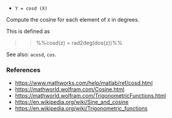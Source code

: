 * `Y = cosd (X)`

Compute the cosine for each element of `X` in degrees.

This is defined as

>> %%cosd(z) = rad2deg(dos(z))%%

See also: `acosd`, `cos`.

### References

* https://www.mathworks.com/help/matlab/ref/cosd.html
* https://mathworld.wolfram.com/Cosine.html
* https://mathworld.wolfram.com/TrigonometricFunctions.html
* https://en.wikipedia.org/wiki/Sine_and_cosine
* https://en.wikipedia.org/wiki/Trigonometric_functions
